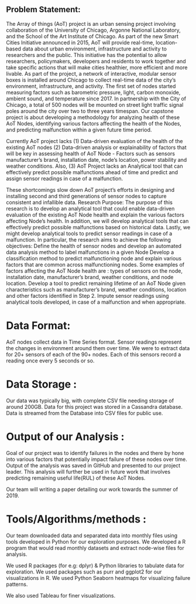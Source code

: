 ## Problem Statement:

The Array of things (AoT) project is an urban sensing project involving collaboration of the University of Chicago, Argonne National Laboratory, and the School of the Art Institute of Chicago. As part of the new Smart Cities Initiative announced in 2015, AoT will provide real-time, location-based data about urban environment, infrastructure and activity to researchers and the public. This initiative has the potential to allow researchers, policymakers, developers and residents to work together and take specific actions that will make cities healthier, more efficient and more livable.
 As part of the project, a network of interactive, modular sensor boxes is installed around Chicago to collect real-time data of the city’s environment, infrastructure, and activity. The first set of nodes started measuring factors such as barometric pressure, light, carbon monoxide, ambient sound, and temperature since 2017.  In partnership with the City of Chicago, a total of 500 nodes will be mounted on street light traffic signal poles around the city over two to three years timespan.
Our capstone project is about developing a methodology for analyzing health of these AoT Nodes, identifying various factors affecting the health of the Nodes, and predicting malfunction within a given future time period. 
 
Currently AoT project lacks (1) Data-driven evaluation of the health of the existing AoT nodes  (2) Data-driven analysis or explainability of factors that will be key in assessing health of AoT Node - Factors such as sensors manufacturer’s brand, installation date, node’s location, power stability  and weather conditions. Also, (3) AoT Project lacks an Analytical tool that can effectively predict possible malfunctions ahead of time and predict and assign sensor readings in case of a malfunction. 
 
These shortcomings slow down AoT project’s efforts in designing and installing second and third generations of sensor nodes to capture consistent and infallible data. 
Research Purpose:
The purpose of this research is to develop an analytical tool that could enable data-driven evaluation of the existing AoT Node health and explain the various factors affecting Node’s health. In addition, we will develop analytical tools that can effectively predict possible malfunctions based on historical data. Lastly, we might develop analytical tools to predict sensor readings in case of a malfunction. In particular, the research aims to achieve the following objectives:
Define the health of sensor nodes and develop an automated data analysis method  to label  malfunctions in  a given Node
Develop a classification method to predict malfunctioning node and explain various factors that are common across malfunctioning nodes. Some examples of factors affecting the AoT Node health are : types of sensors on the node, installation date, manufacturer’s brand, weather conditions, and node location.
Develop a tool to predict remaining lifetime of an AoT Node given characteristics such as manufacturer’s brand, weather conditions, location and other factors identified in Step 2.
Impute sensor readings using analytical tools developed, in case of a malfunction and when appropriate.


# Data Format: 

AoT nodes collect data in Time Series format. Sensor readings represent the changes in environment around them over time. We were to extract data for 20+ sensors of each of the 90+ nodes. Each of this sensors record a reading once every 5 seconds or so.

# Data Storage : 

Our data was typically big, with complete CSV file needing storage of around 200GB. Data for this project was stored in a Cassandra database. Data is streamed from the Database into CSV files for public use. 

# Output of our Analysis : 

Goal of our project was to identify failures in the nodes and there by hone into various factors that potentially impact failure of these nodes over time.  Output of the analysis was saved in GitHub and presented to our project leader. This analysis will further be used in future work that involves predicting remaining useful life(RUL) of these AoT Nodes.

Our team will writing a paper detailing our work towards the summer of 2019.

# Tools/Algorithms/methods :

Our team downloaded data and separated data into monthly files using tools developed in Python for our exploration purposes.  We developed a R program that would read monthly datasets and extract node-wise files for analysis.

We used R packages (for e.g: dplyr) & Python libraries  to tabulate data for exploration. We used packages such as purr and ggplot2 for our visualizations in R. We used Python Seaborn heatmaps for visualizing failure patterns.

We also used Tableau for finer visualizations. 
